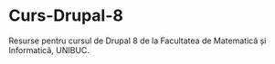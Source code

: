 # Curs-Drupal-8
Resurse pentru cursul de Drupal 8 de la Facultatea de Matematică și Informatică, UNIBUC.

